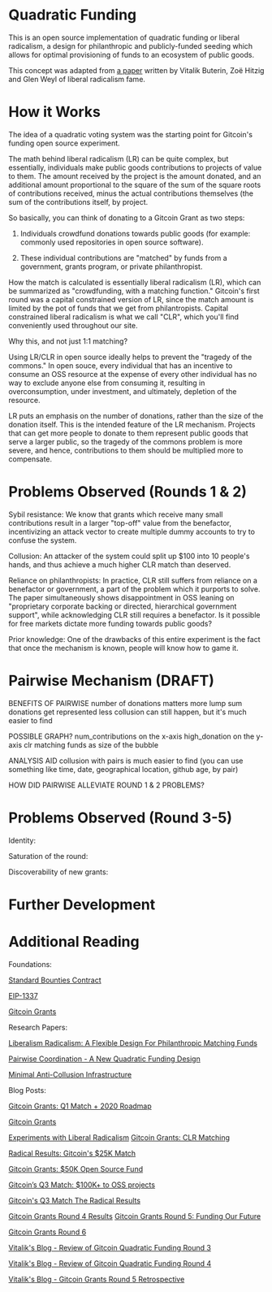 # Quadratic Funding

This is an open source implementation of quadratic funding or liberal radicalism, a design for philanthropic and publicly-funded seeding which allows for optimal provisioning of funds to an ecosystem of public goods. 

This concept was adapted from [a paper](https://poseidon01.ssrn.com/delivery.php?ID=660029082067073116118109064122080113007059056088020045126118025097091089104095118005013117053102018063007119114004031115071017112038078013065115004125088127124090068088040053112098119108124088124100127091000084029019003094031089072104067086002002114101&EXT=pdf) written by Vitalik Buterin, Zoë Hitzig and Glen Weyl of liberal radicalism fame.


# How it Works

The idea of a quadratic voting system was the starting point for Gitcoin's funding open source experiment.

The math behind liberal radicalism (LR) can be quite complex, but essentially, individuals make public goods contributions to projects of value to them. The amount received by the project is the amount donated, and an additional amount proportional to the square of the sum of the square roots of contributions received, minus the actual contributions themselves (the sum of the contributions itself, by project.

So basically, you can think of donating to a Gitcoin Grant as two steps:

1. Individuals crowdfund donations towards public goods (for example: commonly used repositories in open source software).

2. These individual contributions are "matched" by funds from a government, grants program, or private philanthropist.

How the match is calculated is essentially liberal radicalism (LR), which can be summarized as "crowdfunding, with a matching function." Gitcoin's first round was a capital constrained version of LR, since the match amount is limited by the pot of funds that we get from philantropists. Capital constrained liberal radicalism is what we call "CLR", which you'll find conveniently used throughout our site.

Why this, and not just 1:1 matching? 

Using LR/CLR in open source ideally helps to prevent the "tragedy of the commons." In open souce, every individual that has an incentive to consume an OSS resource at the expense of every other individual has no way to exclude anyone else from consuming it, resulting in overconsumption, under investment, and ultimately, depletion of the resource.

LR puts an emphasis on the number of donations, rather than the size of the donation itself. This is the intended feature of the LR mechanism. Projects that can get more people to donate to them represent public goods that serve a larger public, so the tragedy of the commons problem is more severe, and hence, contributions to them should be multiplied more to compensate. 

# Problems Observed (Rounds 1 & 2)

Sybil resistance: We know that grants which receive many small contributions result in a larger "top-off" value from the benefactor, incentivizing an attack vector to create multiple dummy accounts to try to confuse the system.

Collusion: An attacker of the system could split up $100 into 10 people's hands, and thus achieve a much higher CLR match than deserved.

Reliance on philanthropists: In practice, CLR still suffers from reliance on a benefactor or government, a part of the problem which it purports to solve. The paper simultaneously shows disappointment in OSS leaning on "proprietary corporate backing or directed, hierarchical government support", while acknowledging CLR still requires a benefactor. Is it possible for free markets dictate more funding towards public goods?

Prior knowledge: One of the drawbacks of this entire experiment is the fact that once the mechanism is known, people will know how to game it.

# Pairwise Mechanism (DRAFT)

BENEFITS OF PAIRWISE
number of donations matters more
lump sum donations get represented less
collusion can still happen, but it's much easier to find

POSSIBLE GRAPH?
num_contributions on the x-axis
high_donation on the y-axis
clr matching funds as size of the bubble

ANALYSIS AID
collusion with pairs is much easier to find (you can use something like time, date, geographical location, github age, by pair)

HOW DID PAIRWISE ALLEVIATE ROUND 1 & 2 PROBLEMS?

# Problems Observed (Round 3-5)

Identity:

Saturation of the round:

Discoverability of new grants:

# Further Development

# Additional Reading

Foundations:

[Standard Bounties Contract](https://github.com/Bounties-Network/StandardBounties)

[EIP-1337](https://github.com/ethereum/EIPs/pull/1337)

[Gitcoin Grants](https://github.com/gitcoinco/grants1337)

Research Papers: 

[Liberalism Radicalism: A Flexible Design For Philanthropic Matching Funds](https://poseidon01.ssrn.com/delivery.php?ID=660029082067073116118109064122080113007059056088020045126118025097091089104095118005013117053102018063007119114004031115071017112038078013065115004125088127124090068088040053112098119108124088124100127091000084029019003094031089072104067086002002114101&EXT=pdf)

[Pairwise Coordination - A New Quadratic Funding Design](https://ethresear.ch/t/pairwise-coordination-subsidies-a-new-quadratic-funding-design/5553/9)

[Minimal Anti-Collusion Infrastructure](https://ethresear.ch/t/minimal-anti-collusion-infrastructure/5413/2)

Blog Posts:

[Gitcoin Grants: Q1 Match + 2020 Roadmap](https://gitcoin.co/blog/gitcoin-grants-2020/)

[Gitcoin Grants](https://gitcoin.co/blog/gitcoin-grants/)

[Experiments with Liberal Radicalism](https://gitcoin.co/blog/experiments-with-liberal-radicalism/)
[Gitcoin Grants: CLR Matching](https://gitcoin.co/blog/gitcoin-grants-clr-matching/)

[Radical Results: Gitcoin's $25K Match](https://gitcoin.co/blog/radical-results-gitcoins-25k-match/)

[Gitcoin Grants: $50K Open Source Fund](https://gitcoin.co/blog/gitcoin-grants-50k-open-source-fund/)

[Gitcoin’s Q3 Match: $100K+ to OSS projects](https://gitcoin.co/blog/gitcoins-q3-match-100k-to-oss-projects/)

[Gitcoin's Q3 Match The Radical Results](https://gitcoin.co/blog/gitcoins-q3-match/)

[Gitcoin Grants Round 4 Results](https://gitcoin.co/blog/gitcoin-grants-round-4/)
[
Gitcoin Grants Round 5: Funding Our Future](https://gitcoin.co/blog/gitcoin-grants-round-5-funding-our-future/)

[Gitcoin Grants Round 6](https://gitcoin.co/blog/gitcoin-grants-round-6/)

[Vitalik's Blog - Review of Gitcoin Quadratic Funding Round 3](https://vitalik.ca/general/2019/10/24/gitcoin.html)

[Vitalik's Blog - Review of Gitcoin Quadratic Funding Round 4](https://vitalik.ca/general/2020/01/28/round4.html)

[Vitalik's Blog - Gitcoin Grants Round 5 Retrospective](https://vitalik.ca/general/2020/04/30/round5.html)
